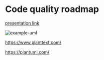 # Code quality roadmap

[presentation link](https://docs.google.com/presentation/d/18azhReloCdjwvfW7C4ce3Yi9Kz64Fy0x93JE3EV0IZ0/edit?usp=sharing)

![example-uml](http://www.plantuml.com/plantuml/proxy?cache=no&src=https://raw.githubusercontent.com/levplotkin/code-quality-roadmap/master/code-quality-roadmap.iuml)

https://www.planttext.com/

https://plantuml.com/

